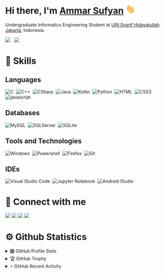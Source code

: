 # Hi there, I'm [Ammar Sufyan](https://neouranos.github.io) <img src="https://github.com/ABSphreak/ABSphreak/blob/master/gifs/Hi.gif" width="30px" height="30px">

Undergraduate Informatics Engineering Student at [UIN Syarif Hidayatullah Jakarta](https://www.uinjkt.ac.id/), Indonesia. 

<div align="left">
  <img src="https://komarev.com/ghpvc/?username=neouranos&style=for-the-badge&label=profile+views"> &nbsp;
  <img src="https://img.shields.io/github/last-commit/neouranos/neouranos?style=for-the-badge">
</div>

# 📝 Skills

## Languages

![C](https://img.shields.io/badge/C-%2300599C.svg?style=for-the-badge&logo=c&logoColor=white)&nbsp;
![C++](https://img.shields.io/badge/C++-%2300599C.svg?style=for-the-badge&logo=cplusplus&logoColor=white)&nbsp;
![CSharp](https://img.shields.io/badge/C%20Sharp-green.svg?style=for-the-badge&logo=csharp&logoColor=white)&nbsp;
![Java](https://img.shields.io/badge/Java-ED8B00.svg?style=for-the-badge&logo=java&logoColor=white)&nbsp;
![Kotlin](https://img.shields.io/badge/Kotlin-purple.svg?style=for-the-badge&logo=kotlin&logoColor=white)&nbsp;
![Python](https://img.shields.io/badge/Python-3776AB.svg?style=for-the-badge&logo=python&logoColor=white)&nbsp;
![HTML](https://img.shields.io/badge/html-orange?style=for-the-badge&logo=html5&logoColor=white)&nbsp;
![CSS3](https://img.shields.io/badge/css-%231572B6.svg?style=for-the-badge&logo=css3&logoColor=white)&nbsp;
![javascript](https://img.shields.io/badge/javascript-yellow?style=for-the-badge&logo=javascript&logoColor=white)&nbsp;

## Databases

![MySQL](https://img.shields.io/badge/MySQL-informational?style=for-the-badge&logo=mysql&logoColor=white)&nbsp;
![SQLServer](https://img.shields.io/badge/sql%20server-critical.svg?style=for-the-badge&logo=microsoftsqlserver&logoColor=white)&nbsp;
![SQLite](https://img.shields.io/badge/sqlite-%2307405e.svg?style=for-the-badge&logo=sqlite&logoColor=white)&nbsp;

## Tools and Technologies

![Windows](https://img.shields.io/badge/Windows-0078D6?style=for-the-badge&logo=windows&logoColor=white)&nbsp;
![Powershell](https://img.shields.io/badge/Powershell-grey?style=for-the-badge&logo=powershell&logoColor=white)&nbsp;
![Firefox](https://img.shields.io/badge/Firefox-FF7139?style=for-the-badge&logo=Firefox-Browser&logoColor=white)&nbsp;
![Git](https://img.shields.io/badge/GIT-E44C30?style=for-the-badge&logo=git&logoColor=white)&nbsp;

## IDEs

![Visual Studio Code](https://img.shields.io/badge/Visual%20Studio%20Code-0078d7.svg?style=for-the-badge&logo=visual-studio-code&logoColor=white)&nbsp;
![Jupyter Notebook](https://img.shields.io/badge/jupyter-%23FA0F00.svg?style=for-the-badge&logo=jupyter&logoColor=white)&nbsp;
![Android Studio](https://img.shields.io/badge/Android%20Studio-green.svg?style=for-the-badge&logo=android&logoColor=white)&nbsp;

# 🧷 Connect with me 

<p align = "center">
 
[<img src="https://img.shields.io/badge/linkedin-%2312100E.svg?&style=for-the-badge&logo=linkedin&logoColor=white&color=black" />](https://www.linkedin.com/in/ammarsufyan/)
[<img src="https://img.shields.io/badge/instagram-%2312100E.svg?&style=for-the-badge&logo=instagram&logoColor=white&color=black" />](https://www.instagram.com/ammarsfyn/)
[<img src="https://img.shields.io/badge/twitter-%231DA1F2.svg?&style=for-the-badge&logo=twitter&logoColor=white&color=black" />](https://twitter.com/ammarsfyn/) 
[<img src="https://img.shields.io/badge/steam-%23000000.svg?&style=for-the-badge&logo=steam&logoColor=white&color=black" />](https://steamcommunity.com/id/ammarsufyan/)

</p>

# ⚙️ Github Statistics

<details>
  <summary>🎛️ GitHub Profile Stats</summary>
  <br>
  
  [![wakatime](https://wakatime.com/badge/user/2eee44f5-c422-430b-9d69-1cd790f56c8a.svg)](https://wakatime.com/@2eee44f5-c422-430b-9d69-1cd790f56c8a)

  ![Top Langs](https://github-readme-stats.vercel.app/api/top-langs/?username=neouranos&layout=compact&theme=radical)

  ![Neouranos GitHub stats](https://github-readme-stats.vercel.app/api?username=neouranos&show_icons=true&theme=radical)

  ![Neouranos Wakatime stats](https://github-readme-stats.vercel.app/api/wakatime?username=neouranos&theme=radical&langs_count=10)
  
</details>

<details>
  <summary>🏆 GitHub Trophy</summary>
  <br/>
  <img width="99.5%" src="https://github-profile-trophy.vercel.app/?username=neouranos&theme=algolia&no-frame=true&column=-1&margin-w=5&margin-h=5" alt="GitHub Trophy" />
</details>

<details>
    <summary>⚡ GitHub Recent Activity</summary>
    <br>
<!--RECENT_ACTIVITY:start-->
1. ⬆️ Pushed 1 commit(s) to [Patuli-Pahlawan-Tuli/Patuli-ML](https://github.com/Patuli-Pahlawan-Tuli/Patuli-ML)<br>
2. ⬆️ Pushed 1 commit(s) to [Patuli-Pahlawan-Tuli/Patuli-ML](https://github.com/Patuli-Pahlawan-Tuli/Patuli-ML)<br>
3. ⭐ Starred [pittcsc/Summer2024-Internships](https://github.com/pittcsc/Summer2024-Internships)<br>
4. ⬆️ Pushed 7 commit(s) to [Patuli-Pahlawan-Tuli/Patuli-ML](https://github.com/Patuli-Pahlawan-Tuli/Patuli-ML)<br>
5. 🎉 Merged PR [#1](https://github.com/Patuli-Pahlawan-Tuli/Patuli-ML/pull/1) in [Patuli-Pahlawan-Tuli/Patuli-ML](https://github.com/Patuli-Pahlawan-Tuli/Patuli-ML)<br>
6. 💪 Opened PR [#1](https://github.com/Patuli-Pahlawan-Tuli/Patuli-ML/pull/1) in [Patuli-Pahlawan-Tuli/Patuli-ML](https://github.com/Patuli-Pahlawan-Tuli/Patuli-ML)<br>
7. ⬆️ Pushed 1 commit(s) to [Patuli-Pahlawan-Tuli/Patuli-ML](https://github.com/Patuli-Pahlawan-Tuli/Patuli-ML)<br>
8. ⬆️ Pushed 1 commit(s) to [Patuli-Pahlawan-Tuli/Patuli-ML](https://github.com/Patuli-Pahlawan-Tuli/Patuli-ML)<br>
9. ⬆️ Pushed 1 commit(s) to [Patuli-Pahlawan-Tuli/Patuli-ML](https://github.com/Patuli-Pahlawan-Tuli/Patuli-ML)<br>
10. ⭐ Starred [vektor9999/NolvusDashboard](https://github.com/vektor9999/NolvusDashboard)<br>
<!--RECENT_ACTIVITY:end-->
    <br>
<!--RECENT_ACTIVITY:last_update-->
Last Updated: Tuesday, June 6th, 2023, 12:46:54 AM
<!--RECENT_ACTIVITY:last_update_end-->

</details>

